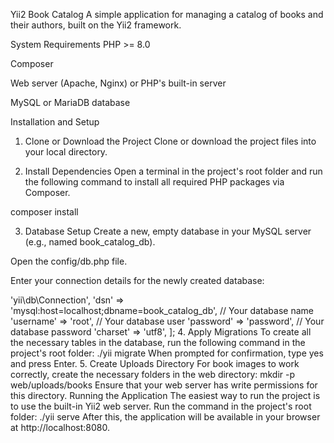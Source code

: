 Yii2 Book Catalog
A simple application for managing a catalog of books and their authors, built on the Yii2 framework.

System Requirements
PHP >= 8.0

Composer

Web server (Apache, Nginx) or PHP's built-in server

MySQL or MariaDB database

Installation and Setup
1. Clone or Download the Project
   Clone or download the project files into your local directory.

2. Install Dependencies
   Open a terminal in the project's root folder and run the following command to install all required PHP packages via Composer.

composer install

3. Database Setup
   Create a new, empty database in your MySQL server (e.g., named book_catalog_db).

Open the config/db.php file.

Enter your connection details for the newly created database:

<?php

return [
    'class' => 'yii\db\Connection',
    'dsn' => 'mysql:host=localhost;dbname=book_catalog_db', // Your database name
    'username' => 'root',       // Your database user
    'password' => 'password',   // Your database password
    'charset' => 'utf8',
];

4. Apply Migrations
To create all the necessary tables in the database, run the following command in the project's root folder:

./yii migrate

When prompted for confirmation, type yes and press Enter.

5. Create Uploads Directory
For book images to work correctly, create the necessary folders in the web directory:

mkdir -p web/uploads/books

Ensure that your web server has write permissions for this directory.

Running the Application
The easiest way to run the project is to use the built-in Yii2 web server. Run the command in the project's root folder:

./yii serve

After this, the application will be available in your browser at http://localhost:8080.